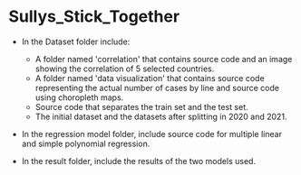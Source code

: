 # Sullys_Stick_Together
- In the Dataset folder include:
  + A folder named 'correlation' that contains source code and an image showing the correlation of 5 selected countries.
  + A folder named 'data visualization' that contains source code representing the actual number of cases by line and source code using choropleth maps.
  + Source code that separates the train set and the test set.
  + The initial dataset and the datasets after splitting in 2020 and 2021.

- In the regression model folder, include source code for multiple linear and simple polynomial regression.

- In the result folder, include the results of the two models used.
